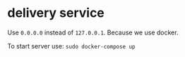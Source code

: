 # delivery service

Use `0.0.0.0` instead of `127.0.0.1`.
Because we use docker.

To start server use:
`sudo docker-compose up`
